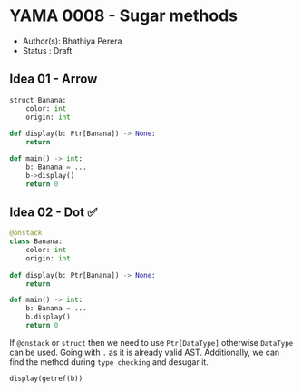 # YAMA 0008 - Sugar methods

- Author(s): Bhathiya Perera
- Status   : Draft

## Idea 01 - Arrow

```python
struct Banana:
    color: int
    origin: int
    
def display(b: Ptr[Banana]) -> None:
    return

def main() -> int:
    b: Banana = ...
    b->display()
    return 0
```

## Idea 02 - Dot ✅

```python
@onstack
class Banana:
    color: int
    origin: int
    
def display(b: Ptr[Banana]) -> None:
    return

def main() -> int:
    b: Banana = ...
    b.display()
    return 0
```

If `@onstack` or `struct` then we need to use `Ptr[DataType]` otherwise `DataType` can be used. 
Going with `.` as it is already valid AST. Additionally, we can find the method during `type checking` and desugar it.

```python
display(getref(b))
```
